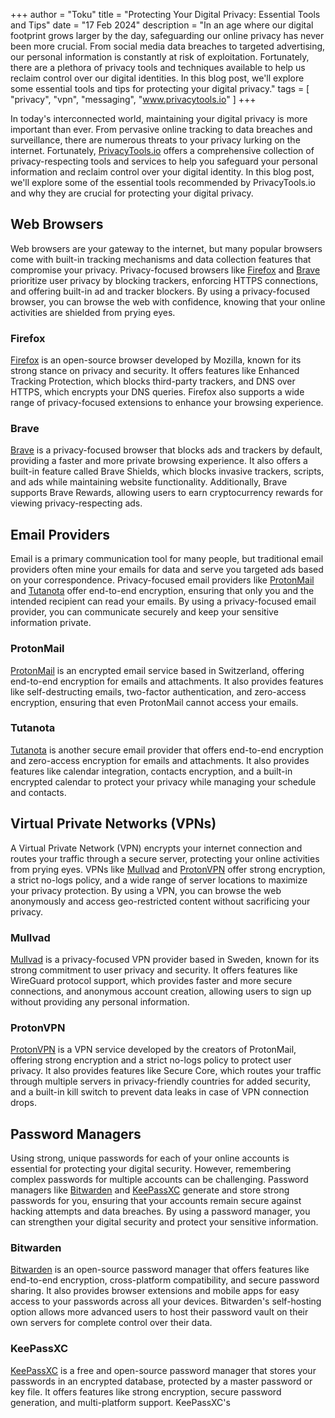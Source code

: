 +++
author = "Toku"
title = "Protecting Your Digital Privacy: Essential Tools and Tips"
date = "17 Feb 2024"
description = "In an age where our digital footprint grows larger by the day, safeguarding our online privacy has never been more crucial. From social media data breaches to targeted advertising, our personal information is constantly at risk of exploitation. Fortunately, there are a plethora of privacy tools and techniques available to help us reclaim control over our digital identities. In this blog post, we'll explore some essential tools and tips for protecting your digital privacy."
tags = [
    "privacy", "vpn", "messaging", "www.privacytools.io"
]
+++

In today's interconnected world, maintaining your digital privacy is more important than ever. From pervasive online tracking to data breaches and surveillance, there are numerous threats to your privacy lurking on the internet. Fortunately, [PrivacyTools.io](https://www.privacytools.io) offers a comprehensive collection of privacy-respecting tools and services to help you safeguard your personal information and reclaim control over your digital identity. In this blog post, we'll explore some of the essential tools recommended by PrivacyTools.io and why they are crucial for protecting your digital privacy.

## Web Browsers

Web browsers are your gateway to the internet, but many popular browsers come with built-in tracking mechanisms and data collection features that compromise your privacy. Privacy-focused browsers like [Firefox](https://www.mozilla.org/firefox/) and [Brave](https://brave.com/) prioritize user privacy by blocking trackers, enforcing HTTPS connections, and offering built-in ad and tracker blockers. By using a privacy-focused browser, you can browse the web with confidence, knowing that your online activities are shielded from prying eyes.

### Firefox

[Firefox](https://www.mozilla.org/firefox/) is an open-source browser developed by Mozilla, known for its strong stance on privacy and security. It offers features like Enhanced Tracking Protection, which blocks third-party trackers, and DNS over HTTPS, which encrypts your DNS queries. Firefox also supports a wide range of privacy-focused extensions to enhance your browsing experience.

### Brave

[Brave](https://brave.com/) is a privacy-focused browser that blocks ads and trackers by default, providing a faster and more private browsing experience. It also offers a built-in feature called Brave Shields, which blocks invasive trackers, scripts, and ads while maintaining website functionality. Additionally, Brave supports Brave Rewards, allowing users to earn cryptocurrency rewards for viewing privacy-respecting ads.

## Email Providers

Email is a primary communication tool for many people, but traditional email providers often mine your emails for data and serve you targeted ads based on your correspondence. Privacy-focused email providers like [ProtonMail](https://proton.me/mail) and [Tutanota](https://tutanota.com/) offer end-to-end encryption, ensuring that only you and the intended recipient can read your emails. By using a privacy-focused email provider, you can communicate securely and keep your sensitive information private.

### ProtonMail

[ProtonMail](https://proton.me/mail) is an encrypted email service based in Switzerland, offering end-to-end encryption for emails and attachments. It also provides features like self-destructing emails, two-factor authentication, and zero-access encryption, ensuring that even ProtonMail cannot access your emails.

### Tutanota

[Tutanota](https://tutanota.com/) is another secure email provider that offers end-to-end encryption and zero-access encryption for emails and attachments. It also provides features like calendar integration, contacts encryption, and a built-in encrypted calendar to protect your privacy while managing your schedule and contacts.

## Virtual Private Networks (VPNs)

A Virtual Private Network (VPN) encrypts your internet connection and routes your traffic through a secure server, protecting your online activities from prying eyes. VPNs like [Mullvad](https://mullvad.net/) and [ProtonVPN](https://protonvpn.com/) offer strong encryption, a strict no-logs policy, and a wide range of server locations to maximize your privacy protection. By using a VPN, you can browse the web anonymously and access geo-restricted content without sacrificing your privacy.

### Mullvad

[Mullvad](https://mullvad.net/) is a privacy-focused VPN provider based in Sweden, known for its strong commitment to user privacy and security. It offers features like WireGuard protocol support, which provides faster and more secure connections, and anonymous account creation, allowing users to sign up without providing any personal information.

### ProtonVPN

[ProtonVPN](https://protonvpn.com/) is a VPN service developed by the creators of ProtonMail, offering strong encryption and a strict no-logs policy to protect user privacy. It also provides features like Secure Core, which routes your traffic through multiple servers in privacy-friendly countries for added security, and a built-in kill switch to prevent data leaks in case of VPN connection drops.

## Password Managers

Using strong, unique passwords for each of your online accounts is essential for protecting your digital security. However, remembering complex passwords for multiple accounts can be challenging. Password managers like [Bitwarden](https://bitwarden.com/) and [KeePassXC](https://keepassxc.org/) generate and store strong passwords for you, ensuring that your accounts remain secure against hacking attempts and data breaches. By using a password manager, you can strengthen your digital security and protect your sensitive information.

### Bitwarden

[Bitwarden](https://bitwarden.com/) is an open-source password manager that offers features like end-to-end encryption, cross-platform compatibility, and secure password sharing. It also provides browser extensions and mobile apps for easy access to your passwords across all your devices. Bitwarden's self-hosting option allows more advanced users to host their password vault on their own servers for complete control over their data.

### KeePassXC

[KeePassXC](https://keepassxc.org/) is a free and open-source password manager that stores your passwords in an encrypted database, protected by a master password or key file. It offers features like strong encryption, secure password generation, and multi-platform support. KeePassXC's
